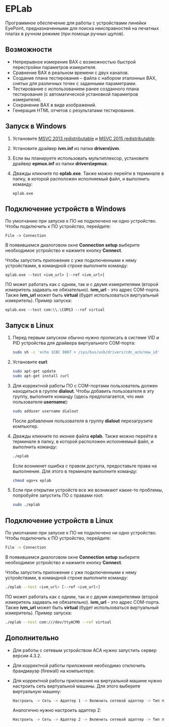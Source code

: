 # EPLab

Программное обеспечение для работы с устройствами линейки EyePoint, предназначенными для поиска неисправностей на печатных платах в ручном режиме (при помощи ручных щупов).

## Возможности

- Непрерывное измерение ВАХ с возможностью быстрой перестройки параметров измерителя.
- Сравнение ВАХ в реальном времени с двух каналов.
- Создание плана тестирования – файла с набором эталонных ВАХ, снятых для различных точек с заданными параметрами.
- Тестирование с использованием ранее созданного плана тестирования (с автоматической установкой параметров измерителя).
- Сохранение ВАХ в виде изображений.
- Генерация HTML отчетов с результатами тестирования.

## Запуск в Windows

1. Установите [MSVC 2013 redistributable](https://www.microsoft.com/en-us/download/details.aspx?id=40784) и [MSVC 2015 redistributable](https://www.microsoft.com/ru-ru/download/details.aspx?id=48145).

2. Установите драйвер **ivm.inf** из папки **drivers\ivm**.

3. Если вы планируете использовать мультиплексор, установите драйвер **epmux.inf** из папки **drivers\epmux**.

4. Дважды кликните по **eplab.exe**. Также можно перейти в терминале в папку, в которой расположен исполняемый файл, и выполнить команду:

   ```batch
   eplab.exe
   ```

## Подключение устройств в Windows

По умолчанию при запуске к ПО не подключено ни одно устройство. Чтобы подключить к ПО устройство, перейдите:

```batch
File -> Connection
```

В появившемся диалоговом окне **Connection setup** выберите необходимое устройство и нажмите кнопку **Connect**.

Чтобы запустить приложение с уже подключенными к нему устройствами, в командной строке выполните команду:

```batch
eplab.exe --test <ivm_url> [--ref <ivm_url>]
```

ПО может работать как с одним, так и с двумя измерителями (второй измеритель задавать не обязательно). **ivm_url** - это адрес COM-порта. Также **ivm_url** может быть **virtual** (будет использоваться виртуальный измеритель). Пример запуска:

```batch
eplab.exe --test com:\\.\COM13 --ref virtual
```

## Запуск в Linux

1. Перед первым запуском обычно нужно прописать в системе VID и PID устройства для драйвера виртуального COM-порта:

   ```bash
   sudo sh -c 'echo 1CBC 0007 > /sys/bus/usb/drivers/cdc_acm/new_id'
   ```

2. Установите **curl**:

   ```bash
   sudo apt-get update
   sudo apt-get install curl
   ```

3. Для корректной работы ПО с COM-портами пользователь должен находиться в группе **dialout**. Чтобы добавить пользователя в эту группу, выполните команду (здесь предполагается, что имя пользователя **username**):

   ```bash
   sudo adduser username dialout
   ```

   После добавления пользователя в группу **dialout** перезагрузите компьютер.

4. Дважды кликните по иконке файла **eplab**. Также можно перейти в терминале в папку, в которой расположен исполняемый файл, и выполнить команду:

   ```bash
   ./eplab
   ```

   Если возникнет ошибка с правом доступа, предоставьте права на выполнение. Для этого в терминале выполните команду:

   ```bash
   chmod ugo+x eplab
   ```

5. Если при открытии устройств все же возникают какие-то проблемы, попробуйте запустить ПО с правами root:

   ```bash
   sudo ./eplab
   ```

## Подключение устройств в Linux

По умолчанию при запуске к ПО не подключено ни одно устройство. Чтобы подключить к ПО устройство, перейдите:

```bash
File -> Connection
```

В появившемся диалоговом окне **Connection setup** выберите необходимое устройство и нажмите кнопку **Connect**.

Чтобы запустить приложение с уже подключенными к нему устройствами, в командной строке выполните команду:

```bash
./eplab --test <ivm_url> [--ref <ivm_url>]
```
ПО может работать как с одним, так и с двумя измерителями (второй измеритель задавать не обязательно). **ivm_url** - это адрес COM-порта. Также **ivm_url** может быть **virtual** (будет использоваться виртуальный измеритель). Пример запуска:

```bash
./eplab --test com:///dev/ttyACM0 --ref virtual
```

## Дополнительно

- Для работы с сетевым устройством АСА нужно запустить сервер версии 4.3.2.

- Для корректной работы приложения необходимо отключить брандмауэр (firewall) на компьютере.

- Для корректной работы приложения на виртуальной машине нужно настроить сеть виртуальной машины. Для этого выберите виртуальную машину:

  ```bash
  Настроить -> Сеть -> Адаптер 1 -> Включить сетевой адаптер -> Тип подключения -> Сетевой мост
  ```

  Аналогично нужно настроить адаптер 2:
  
  ```bash
  Настроить -> Сеть -> Адаптер 2 -> Включить сетевой адаптер -> Тип подключения -> NAT
  ```
  

